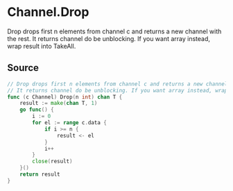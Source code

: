 # Channel.Drop

Drop drops first n elements from channel c and returns a new channel with the rest. It returns channel do be unblocking. If you want array instead, wrap result into TakeAll.

## Source

```go
// Drop drops first n elements from channel c and returns a new channel with the rest.
// It returns channel do be unblocking. If you want array instead, wrap result into TakeAll.
func (c Channel) Drop(n int) chan T {
	result := make(chan T, 1)
	go func() {
		i := 0
		for el := range c.data {
			if i >= n {
				result <- el
			}
			i++
		}
		close(result)
	}()
	return result
}
```